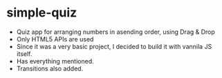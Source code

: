 # simple-quiz
- Quiz app for arranging numbers in asending order, using Drag & Drop
- Only HTML5 APIs are used
- Since it was a very basic project, I decided to build it with vannila JS itself.
- Has everything mentioned.
- Transitions also added.
